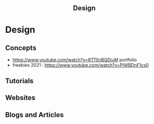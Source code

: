 <h2 align="center">Design</h2>

# Design
## Concepts
- https://www.youtube.com/watch?v=8T7SnBQDiuM portfolio
- freebies 2021 : https://www.youtube.com/watch?v=PlWBDnF1cs0

## Tutorials

## Websites

## Blogs and Articles
